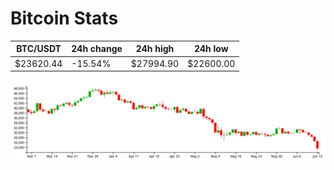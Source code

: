 # Bitcoin Stats

BTC/USDT|24h change|24h high|24h low|
|---|---|---|---|
|$23620.44|-15.54%|$27994.90|$22600.00|

<img src="./chart.svg">
